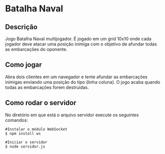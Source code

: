 # Batalha Naval

## Descrição
Jogo Batalha Naval multijogador. É jogado em um grid 10x10 onde cada jogador deve atacar uma posição inimiga com o objetivo de afundar todas as embarcações do oponente.

## Como jogar
Abra dois clientes em um navegador e tente afundar as embarcações inimigas enviando uma posição do tipo (linha coluna). O jogo acaba quando todas as embarcações forem destruidas.

## Como rodar o servidor
No diretório em que está o arquivo servidor execute os seguintes comandos:
```
#Instalar o módulo WebSocket
$ npm install ws

#Iniciar o servidor
$ node servidor.js
```
